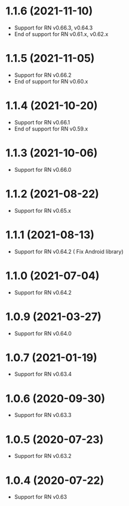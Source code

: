 # 1.1.6 (2021-11-10)
* Support for RN v0.66.3, v0.64.3
* End of support for RN v0.61.x, v0.62.x

# 1.1.5 (2021-11-05)
* Support for RN v0.66.2
* End of support for RN v0.60.x

# 1.1.4 (2021-10-20)
* Support for RN v0.66.1
* End of support for RN v0.59.x

# 1.1.3 (2021-10-06)
* Support for RN v0.66.0

# 1.1.2 (2021-08-22)
* Support for RN v0.65.x

# 1.1.1 (2021-08-13)
* Support for RN v0.64.2 ( Fix Android library)

# 1.1.0 (2021-07-04)
* Support for RN v0.64.2

# 1.0.9 (2021-03-27)
* Support for RN v0.64.0

# 1.0.7 (2021-01-19)
* Support for RN v0.63.4

# 1.0.6 (2020-09-30)
* Support for RN v0.63.3

# 1.0.5 (2020-07-23)
* Support for RN v0.63.2

# 1.0.4 (2020-07-22)
* Support for RN v0.63
